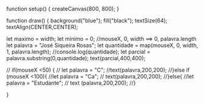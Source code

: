 function setup() {
  createCanvas(800, 800);
}

function draw() {
  background("blue");
  fill("black");
  textSize(64);
  textAlign(CENTER,CENTER);
  
  let maximo = width;
  let minimo = 0;
  //mouseX, 0, width ==> 0, palavra.length
  let palavra = "José Siqueira Rosas";
  let quantidade = map(mouseX, 0, width, 1, palavra.length);
  //console.log(quantidade);
  let parcial = palavra.substring(0,quantidade);
  text(parcial,400,400);
  
  // if(mouseX <50) {
  // let palavra = "C";
  //text(palavra,200,200);
  //}else if (mouseX <100){
  //let palavra = "Ca";
  // text(palavra,200,200);
  //}else{
  //let palavra = "Estudante";
  // text (palavra,200,200);
  //}


  
}
